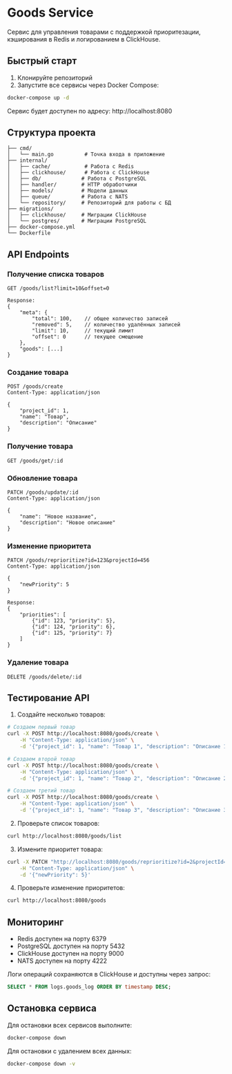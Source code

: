 # Goods Service

Сервис для управления товарами с поддержкой приоритезации, кэширования в Redis и логированием в ClickHouse.

## Быстрый старт

1. Клонируйте репозиторий
2. Запустите все сервисы через Docker Compose:
```bash
docker-compose up -d
```

Сервис будет доступен по адресу: http://localhost:8080

## Структура проекта

```
├── cmd/
│   └── main.go          # Точка входа в приложение
├── internal/
│   ├── cache/           # Работа с Redis
│   ├── clickhouse/      # Работа с ClickHouse
│   ├── db/             # Работа с PostgreSQL
│   ├── handler/        # HTTP обработчики
│   ├── models/         # Модели данных
│   ├── queue/          # Работа с NATS
│   └── repository/     # Репозиторий для работы с БД
├── migrations/
│   ├── clickhouse/     # Миграции ClickHouse
│   └── postgres/       # Миграции PostgreSQL
├── docker-compose.yml
└── Dockerfile
```

## API Endpoints

### Получение списка товаров
```http
GET /goods/list?limit=10&offset=0

Response:
{
    "meta": {
        "total": 100,    // общее количество записей
        "removed": 5,    // количество удалённых записей
        "limit": 10,     // текущий лимит
        "offset": 0      // текущее смещение
    },
    "goods": [...]
}
```

### Создание товара
```http
POST /goods/create
Content-Type: application/json

{
    "project_id": 1,
    "name": "Товар",
    "description": "Описание"
}
```

### Получение товара
```http
GET /goods/get/:id
```

### Обновление товара
```http
PATCH /goods/update/:id
Content-Type: application/json

{
    "name": "Новое название",
    "description": "Новое описание"
}
```

### Изменение приоритета
```http
PATCH /goods/reprioritize?id=123&projectId=456
Content-Type: application/json

{
    "newPriority": 5
}

Response:
{
    "priorities": [
        {"id": 123, "priority": 5},
        {"id": 124, "priority": 6},
        {"id": 125, "priority": 7}
    ]
}
```

### Удаление товара
```http
DELETE /goods/delete/:id
```

## Тестирование API

1. Создайте несколько товаров:
```bash
# Создаем первый товар
curl -X POST http://localhost:8080/goods/create \
    -H "Content-Type: application/json" \
    -d '{"project_id": 1, "name": "Товар 1", "description": "Описание 1"}'

# Создаем второй товар
curl -X POST http://localhost:8080/goods/create \
    -H "Content-Type: application/json" \
    -d '{"project_id": 1, "name": "Товар 2", "description": "Описание 2"}'

# Создаем третий товар
curl -X POST http://localhost:8080/goods/create \
    -H "Content-Type: application/json" \
    -d '{"project_id": 1, "name": "Товар 3", "description": "Описание 3"}'
```

2. Проверьте список товаров:
```bash
curl http://localhost:8080/goods/list
```

3. Измените приоритет товара:
```bash
curl -X PATCH "http://localhost:8080/goods/reprioritize?id=2&projectId=1" \
    -H "Content-Type: application/json" \
    -d '{"newPriority": 5}'
```

4. Проверьте изменение приоритетов:
```bash
curl http://localhost:8080/goods
```

## Мониторинг

- Redis доступен на порту 6379
- PostgreSQL доступен на порту 5432
- ClickHouse доступен на порту 9000
- NATS доступен на порту 4222

Логи операций сохраняются в ClickHouse и доступны через запрос:
```sql
SELECT * FROM logs.goods_log ORDER BY timestamp DESC;
```

## Остановка сервиса

Для остановки всех сервисов выполните:
```bash
docker-compose down
```

Для остановки с удалением всех данных:
```bash
docker-compose down -v
```

